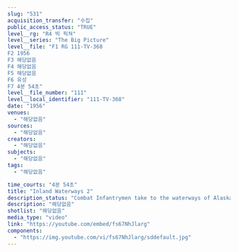 ```yaml
---
slug: "531"
acquisition_transfer: "수집"
public_access_status: "TRUE"
level__rg: "R4 빅 픽쳐"
level__series: "The Big Picture"
level__file: "F1 RG 111-TV-368
F2 1956
F3 해당없음
F4 해당없음
F5 해당없음
F6 유성
F7 4분 54초"
level__file_number: "111"
level__local_identifier: "111-TV-368"
date: "1956"
venues: 
  - "해당없음"
sources: 
  - "해당없음"
creators: 
  - "해당없음"
subjects: 
  - "해당없음"
tags: 
  - "해당없음"

time_courts: "4분 54초"
title: "Inland Waterways 2"
description_status: "Combat Infantrymen take to the waterways of Alaska to accomplish mission - a simulated attack on an Aggressor-held bridge."
description: "해당없음"
shotlist: "해당없음"
media_type: "video"
link: "https://youtube.com/embed/fs67NhJlarg"
components: 
  - "https://img.youtube.com/vi/fs67NhJlarg/sddefault.jpg"
---
```

